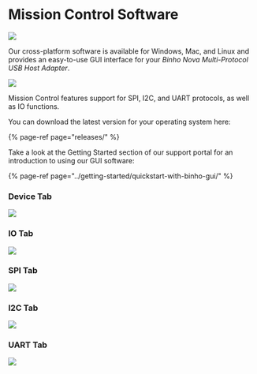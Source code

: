 # Mission Control Software

![](../.gitbook/assets/missioncontrolsplashscreen_v3.png)

Our cross-platform software is available for Windows, Mac, and Linux and provides an easy-to-use GUI interface for your _Binho Nova Multi-Protocol USB Host Adapter_.

![](../.gitbook/assets/alphareleasebanner.png)

Mission Control features support for SPI, I2C, and UART protocols, as well as IO functions.

You can download the latest version for your operating system here:

{% page-ref page="releases/" %}

Take a look at the Getting Started section of our support portal for an introduction to using our GUI software:

{% page-ref page="../getting-started/quickstart-with-binho-gui/" %}

### Device Tab

![](../.gitbook/assets/image.png)

### IO Tab

![](../.gitbook/assets/image%20%2822%29.png)

### SPI Tab

![](../.gitbook/assets/image%20%2812%29.png)

### I2C Tab

![](../.gitbook/assets/image%20%2818%29.png)

### UART Tab

![](../.gitbook/assets/image%20%2823%29.png)

